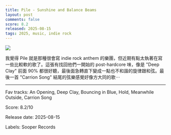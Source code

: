 ```yaml
---
title: Pile - Sunshine and Balance Beams
layout: post
comments: false
score: 8.2
released: 2025-08-15
tags: 2025, music, indie rock
---
```


![](https://i.discogs.com/qbagl_Axof1MjbR_mjKpte6E1-Mw7blzpSNhjZFNOO0/rs:fit/g:sm/q:90/h:600/w:600/czM6Ly9kaXNjb2dz/LWRhdGFiYXNlLWlt/YWdlcy9SLTM0NjMy/OTY3LTE3NTMzOTIx/ODEtODgyMC5qcGVn.jpeg)

我覺得 Pile 就是那種很會寫 indie rock anthem 的樂團，但近期有點太執著在寫一些比較軟的歌了。這張有找回他們一開始的 post-hardcore 味，像是 "Deep Clay" 前面 90% 都很好聽，最後面急轉直下變成一點也不和諧的旋律跟和弦。最後一首 "Carrion Song" 結尾的弦樂感覺好像方大同的歌⋯

---

Fav tracks: An Opening, Deep Clay, Bouncing in Blue, Hold, Meanwhile Outside, Carrion Song

Score: 8.2/10

Release date: 2025-08-15

Labels: Sooper Records


